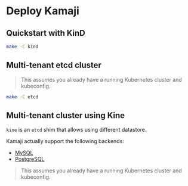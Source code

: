 # Deploy Kamaji

## Quickstart with KinD

```sh
make -C kind
```

## Multi-tenant etcd cluster

> This assumes you already have a running Kubernetes cluster and kubeconfig.

```sh
make -C etcd
```

## Multi-tenant cluster using Kine

`kine` is an `etcd` shim that allows using different datastore.

Kamaji actually support the following backends:

- [MySQL](kine/mysql/README.md)
- [PostgreSQL](kine/postgresql/README.md)

> This assumes you already have a running Kubernetes cluster and kubeconfig.
